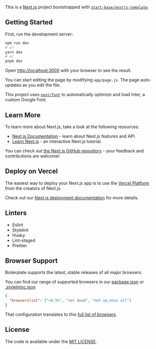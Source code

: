 This is a [Next.js](https://nextjs.org/) project bootstrapped with [`start-base/nextjs-template`](https://startbase.dev/).

## Getting Started

First, run the development server:

```bash
npm run dev
# or
yarn dev
# or
pnpm dev
```

Open [http://localhost:3000](http://localhost:3000) with your browser to see the result.

You can start editing the page by modifying `app/page.js`. The page auto-updates as you edit the file.

This project uses [`next/font`](https://nextjs.org/docs/basic-features/font-optimization) to automatically optimize and load Inter, a custom Google Font.

## Learn More

To learn more about Next.js, take a look at the following resources:

- [Next.js Documentation](https://nextjs.org/docs) - learn about Next.js features and API.
- [Learn Next.js](https://nextjs.org/learn) - an interactive Next.js tutorial.

You can check out [the Next.js GitHub repository](https://github.com/vercel/next.js/) - your feedback and contributions are welcome!

## Deploy on Vercel

The easiest way to deploy your Next.js app is to use the [Vercel Platform](https://vercel.com/new?utm_medium=default-template&filter=next.js&utm_source=create-next-app&utm_campaign=create-next-app-readme) from the creators of Next.js.

Check out our [Next.js deployment documentation](https://nextjs.org/docs/deployment) for more details.
## Linters

- Eslint
- Stylelint
- Husky
- Lint-staged
- Prettier

## Browser Support

Boilerplate supports the latest, stable releases of all major browsers.

You can find our range of supported browsers in our [package.json](package.json) or [.stylelintrc.json](.stylelintrc.json)

```json
{
  "browserslist": [">0.5%", "not dead", "not op_mini all"]
}
```

That configuration translates to this [full list of browsers](https://browserslist.dev/?q=PjAuNSUsIG5vdCBkZWFkLCAgbm90IG9wX21pbmkgYWxs).

## License

The code is available under the [MIT LICENSE](LICENSE).
